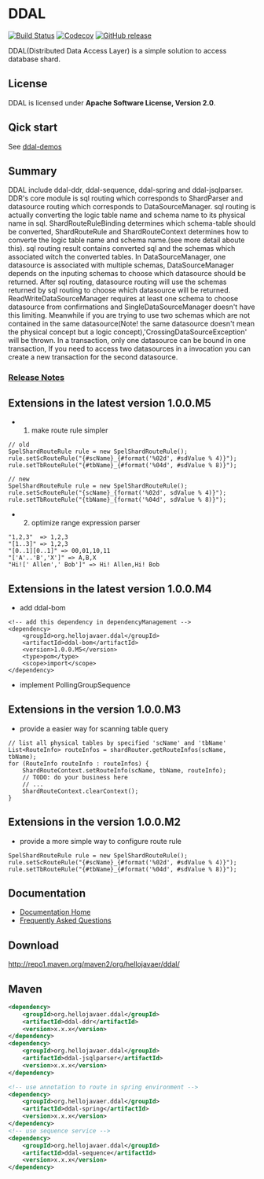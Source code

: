 # DDAL

[![Build Status](https://travis-ci.org/hellojavaer/ddal.svg?branch=master)](https://travis-ci.org/hellojavaer/ddal)
[![Codecov](https://codecov.io/gh/hellojavaer/ddal/branch/master/graph/badge.svg)](https://codecov.io/gh/hellojavaer/ddal/branch/master)
[![GitHub release](https://img.shields.io/github/release/hellojavaer/ddal.svg)](https://github.com/hellojavaer/ddal/releases)

DDAL(Distributed Data Access Layer) is a simple solution to access database shard.


## License

DDAL is licensed under **Apache Software License, Version 2.0**.

## Qick start

See [ddal-demos](https://github.com/hellojavaer/ddal-demos/)

## Summary

DDAL include ddal-ddr, ddal-sequence, ddal-spring and ddal-jsqlparser.
DDR's core module is sql routing which corresponds to ShardParser and datasource routing which corresponds to DataSourceManager. sql routing is actually converting the logic table name and schema name to its physical name in sql. ShardRouteRuleBinding determines which schema-table should be converted, ShardRouteRule and ShardRouteContext determines how to converte the logic table name and schema name.(see more detail aboute this).
sql routing result contains converted sql and the schemas which associated witch the converted tables.
In DataSourceManager, one datasource is associated with multiple schemas, DataSourceManager depends on the inputing schemas to choose which datasource should be returned.
After sql routing, datasource routing will use the schemas returned by sql routing to choose which datasource will be returned. ReadWriteDataSourceManager requires at least one schema to choose datasource from confirmations and SingleDataSourceManager doesn't have this limiting. Meanwhile if you are trying to use two schemas which are not contained in the same datasource(Note! the same datasource doesn't mean the physical concept but a logic concept),'CrossingDataSourceException' will be thrown. In a transaction, only one datasource can be bound in one transaction, If you need to access two datasources in a invocation you can create a new transaction for the second datasource.


### [Release Notes](https://github.com/hellojavaer/ddal/releases)

## Extensions in the latest version 1.0.0.M5

- 1. make route rule simpler

```
// old
SpelShardRouteRule rule = new SpelShardRouteRule();
rule.setScRouteRule("{#scName}_{#format('%02d', #sdValue % 4)}");
rule.setTbRouteRule("{#tbName}_{#format('%04d', #sdValue % 8)}");

// new
SpelShardRouteRule rule = new SpelShardRouteRule();
rule.setScRouteRule("{scName}_{format('%02d', sdValue % 4)}");
rule.setTbRouteRule("{tbName}_{format('%04d', sdValue % 8)}");
```

- 2. optimize range expression parser

```
"1,2,3"  => 1,2,3
"[1..3]" => 1,2,3
"[0..1][0..1]" => 00,01,10,11
"['A'..'B','X']" => A,B,X
"Hi![' Allen',' Bob']" => Hi! Allen,Hi! Bob
``` 

## Extensions in the latest version 1.0.0.M4
- add ddal-bom

```
<!-- add this dependency in dependencyManagement -->
<dependency>
    <groupId>org.hellojavaer.ddal</groupId>
    <artifactId>ddal-bom</artifactId>
    <version>1.0.0.M5</version>
    <type>pom</type>
    <scope>import</scope>
</dependency>
```

- implement PollingGroupSequence

## Extensions in the version 1.0.0.M3

- provide a easier way for scanning table query

```
// list all physical tables by specified 'scName' and 'tbName'
List<RouteInfo> routeInfos = shardRouter.getRouteInfos(scName, tbName);
for (RouteInfo routeInfo : routeInfos) {
    ShardRouteContext.setRouteInfo(scName, tbName, routeInfo);
    // TODO: do your business here
    // ...
    ShardRouteContext.clearContext();
}
```

## Extensions in the version 1.0.0.M2

- provide a more simple way to configure route rule

```
SpelShardRouteRule rule = new SpelShardRouteRule();
rule.setScRouteRule("{#scName}_{#format('%02d', #sdValue % 4)}");
rule.setTbRouteRule("{#tbName}_{#format('%04d', #sdValue % 8)}");
```

## Documentation

- [Documentation Home](https://github.com/hellojavaer/ddal/wiki)
- [Frequently Asked Questions](https://github.com/hellojavaer/ddal/wiki/faq)


## Download

http://repo1.maven.org/maven2/org/hellojavaer/ddal/

## Maven

```xml
<dependency>
    <groupId>org.hellojavaer.ddal</groupId>
    <artifactId>ddal-ddr</artifactId>
    <version>x.x.x</version>
</dependency>
<dependency>
    <groupId>org.hellojavaer.ddal</groupId>
    <artifactId>ddal-jsqlparser</artifactId>
    <version>x.x.x</version>
</dependency>

<!-- use annotation to route in spring environment -->
<dependency>
    <groupId>org.hellojavaer.ddal</groupId>
    <artifactId>ddal-spring</artifactId>
    <version>x.x.x</version>
</dependency>
<!-- use sequence service -->
<dependency>
    <groupId>org.hellojavaer.ddal</groupId>
    <artifactId>ddal-sequence</artifactId>
    <version>x.x.x</version>
</dependency>

```

